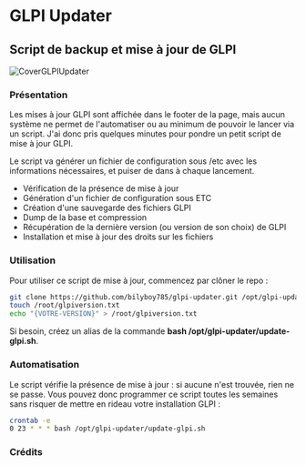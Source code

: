# GLPI Updater
## Script de backup et mise à jour de GLPI
![CoverGLPIUpdater](https://goo.gl/pTixue)
### Présentation
Les mises à jour GLPI sont affichée dans le footer de la page, mais aucun système ne permet de l'automatiser ou au minimum de pouvoir le lancer via un script. J'ai donc pris quelques minutes pour pondre un petit script de mise à jour GLPI.

Le script va générer un fichier de configuration sous /etc avec les informations nécessaires, et puiser de dans à chaque lancement.

* Vérification de la présence de mise à jour
* Génération d'un fichier de configuration sous ETC
* Création d'une sauvegarde des fichiers GLPI
* Dump de la base et compression
* Récupération de la dernière version (ou version de son choix) de GLPI
* Installation et mise à jour des droits sur les fichiers

### Utilisation
Pour utiliser ce script de mise à jour, commencez par clôner le repo :
```bash
git clone https://github.com/bilyboy785/glpi-updater.git /opt/glpi-updater
touch /root/glpiversion.txt
echo "{VOTRE-VERSION}" > /root/glpiversion.txt
```

Si besoin, créez un alias de la commande **bash /opt/glpi-updater/update-glpi.sh**.

### Automatisation
Le script vérifie la présence de mise à jour : si aucune n'est trouvée, rien ne se passe. Vous pouvez donc programmer ce script toutes les semaines sans risquer de mettre en rideau votre installation GLPI :
```bash
crontab -e
0 23 * * * bash /opt/glpi-updater/update-glpi.sh
```

### Crédits
